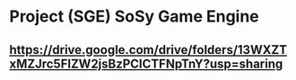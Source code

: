 # Project (SGE) SoSy Game Engine
 
## https://drive.google.com/drive/folders/13WXZTxMZJrc5FIZW2jsBzPCICTFNpTnY?usp=sharing
